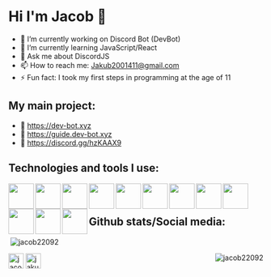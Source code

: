 # Hi I'm Jacob 👋

- 🔭 I’m currently working on Discord Bot (DevBot)
- 🌱 I’m currently learning JavaScript/React
- 💬 Ask me about DiscordJS
- 📫 How to reach me: Jakub2001411@gmail.com
- ⚡ Fun fact: I took my first steps in programming at the age of 11

## My main project:
- 🌲 https://dev-bot.xyz
- 🌳 https://guide.dev-bot.xyz
- 🌴 https://discord.gg/hzKAAX9

## Technologies and tools I use:
<img align="left" width="50" height="50" src="https://simpleicons.org/icons/discord.svg"><img align="left" width="50" height="50" src="https://simpleicons.org/icons/node-dot-js.svg"><img align="left" width="50" height="50" src="https://simpleicons.org/icons/github.svg"><img align="left" width="50" height="50" src="https://simpleicons.org/icons/html5.svg"><img align="left" width="50" height="50" src="https://simpleicons.org/icons/css3.svg"><img align="left" width="50" height="50" src="https://simpleicons.org/icons/bootstrap.svg"><img align="left" width="50" height="50" src="https://simpleicons.org/icons/git.svg"><img align="left" width="50" height="50" src="https://simpleicons.org/icons/javascript.svg"><img align="left" width="50" height="50" src="https://simpleicons.org/icons/wordpress.svg"><img align="left" width="50" height="50" src="https://simpleicons.org/icons/visualstudiocode.svg"><img align="left" width="50" height="50" src="https://simpleicons.org/icons/visualstudio.svg"><img align="left" width="50" height="50" src="https://simpleicons.org/icons/npm.svg"/><br><br>

## Github stats/Social media:
<p>&nbsp;<img align="center" src="https://github-readme-stats.vercel.app/api?username=jacob22092&show_icons=true" alt="jacob22092" /></p><p><img align="right" src="https://github-readme-stats.vercel.app/api/top-langs/?username=jacob22092&layout=compact&hide=html" alt="jacob22092" /></p>
<p>
<a href="https://codepen.io/jacob22092" target="blank"><img  src="https://cdn.jsdelivr.net/npm/simple-icons@3.0.1/icons/codepen.svg" alt="jacob22092" height="30" width="30" /></a>
<a href="https://twitter.com/jakub2001411" target="blank"><img  src="https://cdn.jsdelivr.net/npm/simple-icons@3.0.1/icons/twitter.svg" alt="jakub2001411" height="30" width="30" /></a>
</p>
